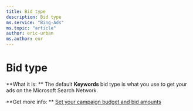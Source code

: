 ```yaml
---
title: Bid type
description: Bid type
ms.service: "Bing-Ads"
ms.topic: "article"
author: eric-urban
ms.author: eur
---
```


# Bid type

**What it is: **    The default **Keywords** bid type is what you use to get your ads on the Microsoft Search Network.

**Get more info: **    [Set your campaign budget and bid amounts](../hlp_BA_CONC_NewAd_SetCampaignBudgetAndBidAmounts.md)


